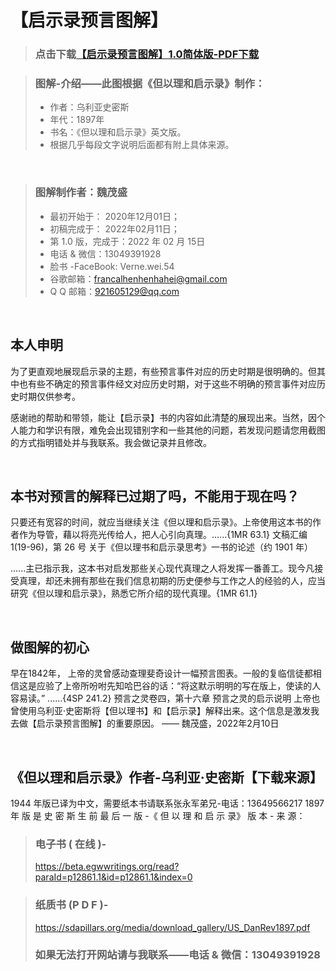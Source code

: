 # 【启示录预言图解】

> ### 点击下载<a href="https://github.com/VerneWei/Revelation-Illustration/raw/main/%E5%90%AF%E7%A4%BA%E5%BD%95%E9%A2%84%E8%A8%80%E5%9B%BE%E8%A7%A3-1.0%E7%AE%80%E4%BD%93%E7%89%88-07%2C2022%E5%B9%B42%E6%9C%8816%E6%97%A5.pdf">【启示录预言图解】1.0简体版-PDF下载</a>

> ### 图解-介绍——此图根据《但以理和启示录》制作：
> - 作者：乌利亚史密斯
> - 年代：1897年
> - 书名：《但以理和启示录》英文版。
> - 根据几乎每段文字说明后面都有附上具体来源。

<br>

> ### 图解制作者：魏茂盛     
> - 最初开始于：     2020年12月01日；
> - 初稿完成于：     2022年02月11日； 
> - 第 1.0 版，完成于：2022 年 02 月 15日
> - 电话 & 微信：13049391928
> - 脸书 -FaceBook: Verne.wei.54
> - 谷歌邮箱：francalhenhenhahei@gmail.com
> - Q Q 邮箱：921605129@qq.com

<br>

## 本人申明

为了更直观地展现启示录的主题，有些预言事件对应的历史时期是很明确的。但其中也有些不确定的预言事件经文对应历史时期，对于这些不明确的预言事件对应历史时期仅供参考。

感谢祂的帮助和带领，能让【启示录】书的内容如此清楚的展现出来。当然，因个人能力和学识有限，难免会出现错别字和一些其他的问题，若发现问题请您用截图的方式指明错处并与我联系。我会做记录并且修改。


<br>

## 本书对预言的解释已过期了吗，不能用于现在吗？

只要还有宽容的时间，就应当继续关注《但以理和启示录》。上帝使用这本书的作者作为导管，藉以将亮光传给人，把人心引向真理。......{1MR 63.1} 文稿汇编 1(19-96)，第 26 号 关于《但以理书和启示录思考》一书的论述（约 1901 年）

......主已指示我，这本书对启发那些关心现代真理之人将发挥一番善工。现今凡接受真理，却还未拥有那些在我们信息初期的历史便参与工作之人的经验的人，应当研究《但以理和启示录》，熟悉它所介绍的现代真理。{1MR 61.1}

<br>


## 做图解的初心

早在1842年， 上帝的灵曾感动查理斐奇设计一幅预言图表。一般的复临信徒都相信这是应验了上帝所吩咐先知哈巴谷的话：“将这默示明明的写在版上，使读的人容易读。” ......{4SP 241.2} 预言之灵卷四，第十六章 
预言之灵的启示说明 上帝也曾使用乌利亚·史密斯将【但以理书】和【启示录】解释出来。这个信息是激发我去做【启示录预言图解】的重要原因。
—— 魏茂盛，2022年2月10日


<br>

## 《但以理和启示录》作者-乌利亚·史密斯【下载来源】

1944 年版已译为中文，需要纸本书请联系张永军弟兄-电话：13649566217
1897 年 版 是 史 密 斯 生 前 最 后 一 版 -《 但 以 理 和 启 示 录》 版 本 - 来 源：
> ### 电子书 ( 在线 )- 
> https://beta.egwwritings.org/read?paraId=p12861.1&id=p12861.1&index=0

> ### 纸质书 (P D F )-
> https://sdapillars.org/media/download_gallery/US_DanRev1897.pdf
> ### 如果无法打开网站请与我联系——电话 & 微信：13049391928





